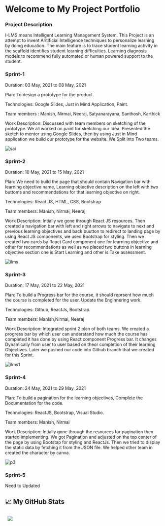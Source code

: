 # Welcome to My Project Portfolio

### Project Description
I-LMS means Intelligent Learning Management System. This Project is an attempt to invent Aritificial Intelligence techniques to personalize learning by doing education. The main feature is to trace student learning activity in the scaffold identifies student learning difficulties. Learning diagnosis models to recommend fully automated or human powered support to the student.

### Sprint-1

Duration: 03 May, 2021 to 08 May, 2021

Plan: To design a prototype for the product.

Technologies: Google Slides, Just in Mind Application, Paint.

Team members : Manish, Nirmai, Neeraj, Satyanarayana, Santhosh, Karthick 

Work Description: Discussed with team members on sketching of the prototype. We all worked on paint for sketching our idea. Presented the sketch to mentor using Google Slides, then by using Just in Mind application we build our prototype for the website. We Split into Two teams.


![sai](https://user-images.githubusercontent.com/72133265/120311869-a40ca400-c2f5-11eb-8645-d95c6b015b0c.png)


### Sprint-2

Duration: 10 May, 2021 to 15 May, 2021

Plan: We need to build the page that should contain Navigation bar with learning objective name, Learning objective description on the left with two buttoms and recommendations for that learning objective on right.

Technologies: React JS, HTML, CSS, Bootstrap

Team members: Manish, Nirmai, Neeraj
 
 Work Description: Intially we gone through React JS resources. Then created a navigation bar with left and right arrows to navigate to next and previous learning objectives and back buutton to redirect to landing page by using React JS components, we used Bootstrap for styling. Then we created two cards by React Card component one for learning objective and other for recommendations as well as we placed two buttons in learning objective section one is Start Learning and other is Take assessment.
 
 
 ![ilms](https://user-images.githubusercontent.com/72133265/119024437-aea76f00-b9c0-11eb-941d-7175f3bb547c.PNG)

### Sprint-3

Duration: 17 May, 2021 to 22 May, 2021

Plan: To build a Progress bar for the course, it should reprsent how much the course is completed for the user. Update the Enginnering work. 

Technologies: Github, ReactJs, Bootstrap.

Team members: Manish,Nirmai, Neeraj

Work Description: Integrated sprint 2 plan of both teams. We created a progress bar by which user can understand how much the course has completed it has done by using React component Progress bar. It changes Dynamically from user to user based on theor completion of their learning Objectives. Later we pushed our code into Github branch that we created for this Sprint. 

![ilms1](https://user-images.githubusercontent.com/72133265/119877379-96969900-bf46-11eb-8512-3c836aed62d0.PNG)

### Sprint-4

Duration: 24 May, 2021 to  29 May. 2021

Plan: To build a pagination for the learning objectives, Complete the Documentation for the code.

Technologies: ReactJS, Bootstrap, Visual Studio. 

Team members: Manish, Nirmai

Work Description: Intially gone through the resources for pagination then started implementing. We got Pagination and adjusted on the top center of the page by using Bootstap for styling and ReactJs. Then we tried to display the static data by fetching it from the JSON file. We helped other team in created the character by canva.

![p3](https://user-images.githubusercontent.com/72133265/120310426-04024b00-c2f4-11eb-8805-c9e4677c9158.PNG)

### Sprint-5

Need to Updated

## &#x1f4c8;  My GitHub Stats

<a href="https://github.com/SaiManish48">
  <img align="center" style="margin:0.5rem" src="https://github-readme-stats.vercel.app/api?username=SaiManish48&show_icons=true&line_height=27&count_private=true&title_color=ffffff&text_color=c9cacc&icon_color=4AB097&bg_color=1A2B34"/>
</a>
